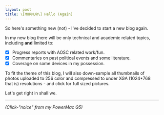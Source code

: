 ```yaml
---
layout: post
title: \[MURMUR\] Hello (Again)
---
```


So here's something new (not) - I've decided to start a new blog again.

In my new blog there will be only technical and academic related topics,
including **and** limited to:

- [x] Progress reports with AOSC related work/fun.
- [x] Commentaries on past political events and some literature.
- [x] Coverage on some devices in my possession.

To fit the theme of this blog, I will also down-sample all thumbnails of
photos uploaded to 256 color and compressed to under XGA (1024*768 that is)
resolutions - and click for full sized pictures.

Let's get right in shall we.

-------------------------------------

*(Click-"noice" from my PowerMac G5)*
